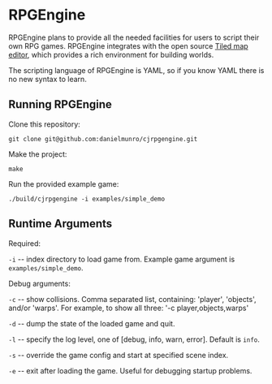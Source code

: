 # RPGEngine

RPGEngine plans to provide all the needed facilities for users to script their
own RPG games. RPGEngine integrates with the open source [Tiled map editor](https://www.mapeditor.org/),
which provides a rich environment for building worlds.

The scripting language of RPGEngine is YAML, so if you know YAML there is no
new syntax to learn.

## Running RPGEngine

Clone this repository:

```
git clone git@github.com:danielmunro/cjrpgengine.git
```

Make the project:

```
make
```

Run the provided example game:

```
./build/cjrpgengine -i examples/simple_demo
```

## Runtime Arguments

Required:

`-i` -- index directory to load game from. Example game argument is `examples/simple_demo`.

Debug arguments:

`-c` -- show collisions. Comma separated list, containing: 'player', 'objects', and/or 'warps'. For example, to show all three: '-c player,objects,warps'

`-d` -- dump the state of the loaded game and quit.

`-l` -- specify the log level, one of [debug, info, warn, error]. Default is `info`.

`-s` -- override the game config and start at specified scene index.

`-e` -- exit after loading the game. Useful for debugging startup problems.

